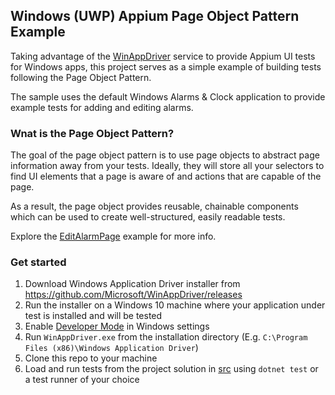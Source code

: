 ## Windows (UWP) Appium Page Object Pattern Example

Taking advantage of the [WinAppDriver](https://github.com/microsoft/WinAppDriver) service to provide Appium UI tests for Windows apps, this project serves as a simple example of building tests following the Page Object Pattern.

The sample uses the default Windows Alarms & Clock application to provide example tests for adding and editing alarms.

### Wnat is the Page Object Pattern?

The goal of the page object pattern is to use page objects to abstract page information away from your tests. Ideally, they will store all your selectors to find UI elements that a page is aware of and actions that are capable of the page. 

As a result, the page object provides reusable, chainable components which can be used to create well-structured, easily readable tests.

Explore the [EditAlarmPage](/src/Uwp.Appium.PopExample.Alarms/Pages/EditAlarmPage.cs) example for more info. 

### Get started
1. Download Windows Application Driver installer from <https://github.com/Microsoft/WinAppDriver/releases>
2. Run the installer on a Windows 10 machine where your application under test is installed and will be tested
3. Enable [Developer Mode](ms-settings:developers) in Windows settings
4. Run `WinAppDriver.exe` from the installation directory (E.g. `C:\Program Files (x86)\Windows Application Driver`)
5. Clone this repo to your machine
6. Load and run tests from the project solution in [src](/src/) using `dotnet test` or a test runner of your choice
